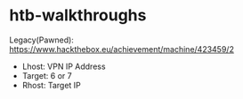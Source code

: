 # htb-walkthroughs

Legacy(Pawned): https://www.hackthebox.eu/achievement/machine/423459/2

 - Lhost: VPN IP Address
 -  Target: 6 or 7
 -  Rhost: Target IP
